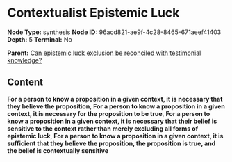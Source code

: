 # Contextualist Epistemic Luck

**Node Type:** synthesis
**Node ID:** 96acd821-ae9f-4c28-8465-671aeef41403
**Depth:** 5
**Terminal:** No

**Parent:** [Can epistemic luck exclusion be reconciled with testimonial knowledge?](can-epistemic-luck-exclusion-be-reconciled-with-testimonial-knowledge-antithesis-d915fbeb-ce29-4533-b61f-eee3002fcb90.md)

## Content

**For a person to know a proposition in a given context, it is necessary that they believe the proposition**, **For a person to know a proposition in a given context, it is necessary for the proposition to be true**, **For a person to know a proposition in a given context, it is necessary that their belief is sensitive to the context rather than merely excluding all forms of epistemic luck**, **For a person to know a proposition in a given context, it is sufficient that they believe the proposition, the proposition is true, and the belief is contextually sensitive**
